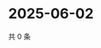 # 2025-06-02

共 0 条

<!-- BEGIN ZHIHUVIDEO -->
<!-- 最后更新时间 Mon Jun 02 2025 23:12:51 GMT+0800 (China Standard Time) -->

<!-- END ZHIHUVIDEO -->

